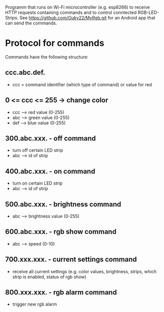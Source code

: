 Programm that runs on Wi-Fi microcontroller (e.g. esp8266) to receive HTTP requests containing commands and to control conntected RGB-LED-Strips.
See https://github.com/Ouky22/MyRgb.git for an Android app that can send the commands.


# Protocol for commands

Commands have the following structure:

## ccc.abc.def.

- ccc = command identifier (which type of command) or value for red

## 0 <= ccc <= 255 -> change color

- ccc --> red value (0-255)
- abc --> green value (0-255)
- def --> blue value (0-255)

## 300.abc.xxx. - off command

- turn off certain LED strip
- abc --> id of strip

## 400.abc.xxx. - on command

- turn on certain LED strip
- abc --> id of strip

## 500.abc.xxx. - brightness command

- abc --> brightness value (0-255)

## 600.abc.xxx. - rgb show command

- abc --> speed (0-10)

## 700.xxx.xxx. - current settings command

- receive all current settings (e.g. color values, brightness, strips, which strip is enabled, status of rgb show)

## 800.xxx.xxx. - rgb alarm command

- trigger new rgb alarm
